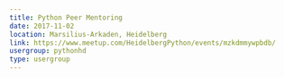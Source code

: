 ```yaml
---
title: Python Peer Mentoring
date: 2017-11-02
location: Marsilius-Arkaden, Heidelberg
link: https://www.meetup.com/HeidelbergPython/events/mzkdmmywpbdb/
usergroup: pythonhd
type: usergroup
---
```

